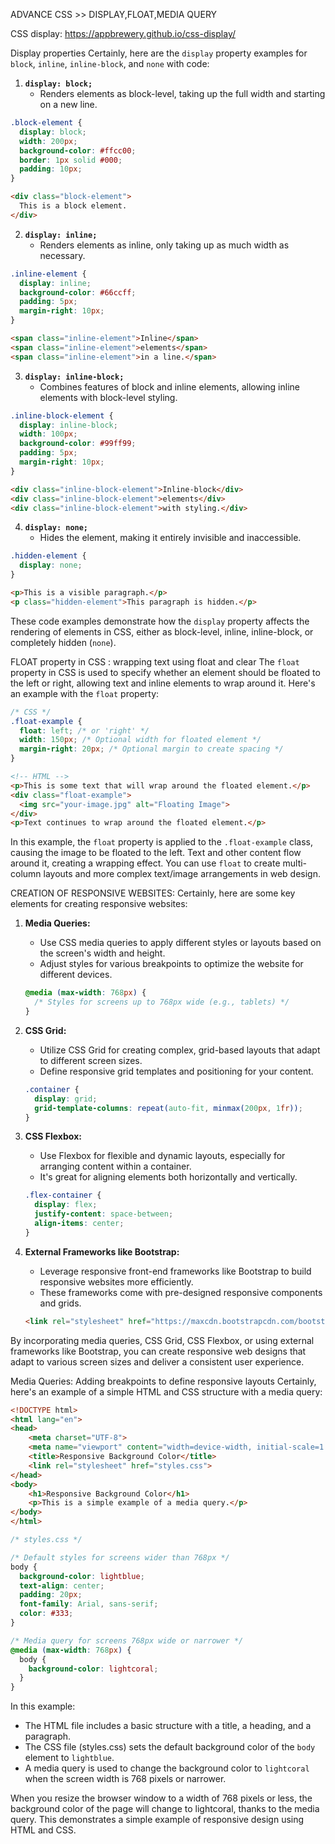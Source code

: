 ADVANCE CSS >> DISPLAY,FLOAT,MEDIA QUERY


CSS display:
https://appbrewery.github.io/css-display/

Display properties
Certainly, here are the `display` property examples for `block`, `inline`, `inline-block`, and `none` with code:

1. **`display: block;`**
   - Renders elements as block-level, taking up the full width and starting on a new line.

```css
.block-element {
  display: block;
  width: 200px;
  background-color: #ffcc00;
  border: 1px solid #000;
  padding: 10px;
}
```

```html
<div class="block-element">
  This is a block element.
</div>
```

2. **`display: inline;`**
   - Renders elements as inline, only taking up as much width as necessary.

```css
.inline-element {
  display: inline;
  background-color: #66ccff;
  padding: 5px;
  margin-right: 10px;
}
```

```html
<span class="inline-element">Inline</span>
<span class="inline-element">elements</span>
<span class="inline-element">in a line.</span>
```

3. **`display: inline-block;`**
   - Combines features of block and inline elements, allowing inline elements with block-level styling.

```css
.inline-block-element {
  display: inline-block;
  width: 100px;
  background-color: #99ff99;
  padding: 5px;
  margin-right: 10px;
}
```

```html
<div class="inline-block-element">Inline-block</div>
<div class="inline-block-element">elements</div>
<div class="inline-block-element">with styling.</div>
```

4. **`display: none;`**
   - Hides the element, making it entirely invisible and inaccessible.

```css
.hidden-element {
  display: none;
}
```

```html
<p>This is a visible paragraph.</p>
<p class="hidden-element">This paragraph is hidden.</p>
```

These code examples demonstrate how the `display` property affects the rendering of elements in CSS, either as block-level, inline, inline-block, or completely hidden (`none`).




FLOAT property in CSS :
    wrapping text using float and clear
The `float` property in CSS is used to specify whether an element should be floated to the left or right, allowing text and inline elements to wrap around it. Here's an example with the `float` property:

```css
/* CSS */
.float-example {
  float: left; /* or 'right' */
  width: 150px; /* Optional width for floated element */
  margin-right: 20px; /* Optional margin to create spacing */
}
```

```html
<!-- HTML -->
<p>This is some text that will wrap around the floated element.</p>
<div class="float-example">
  <img src="your-image.jpg" alt="Floating Image">
</div>
<p>Text continues to wrap around the floated element.</p>
```

In this example, the `float` property is applied to the `.float-example` class, causing the image to be floated to the left. Text and other content flow around it, creating a wrapping effect. You can use `float` to create multi-column layouts and more complex text/image arrangements in web design.




CREATION OF RESPONSIVE WEBSITES:
Certainly, here are some key elements for creating responsive websites:

1. **Media Queries:**
   - Use CSS media queries to apply different styles or layouts based on the screen's width and height.
   - Adjust styles for various breakpoints to optimize the website for different devices.

   ```css
   @media (max-width: 768px) {
     /* Styles for screens up to 768px wide (e.g., tablets) */
   }
   ```

2. **CSS Grid:**
   - Utilize CSS Grid for creating complex, grid-based layouts that adapt to different screen sizes.
   - Define responsive grid templates and positioning for your content.

   ```css
   .container {
     display: grid;
     grid-template-columns: repeat(auto-fit, minmax(200px, 1fr));
   }
   ```

3. **CSS Flexbox:**
   - Use Flexbox for flexible and dynamic layouts, especially for arranging content within a container.
   - It's great for aligning elements both horizontally and vertically.

   ```css
   .flex-container {
     display: flex;
     justify-content: space-between;
     align-items: center;
   }
   ```

4. **External Frameworks like Bootstrap:**
   - Leverage responsive front-end frameworks like Bootstrap to build responsive websites more efficiently.
   - These frameworks come with pre-designed responsive components and grids.

   ```html
   <link rel="stylesheet" href="https://maxcdn.bootstrapcdn.com/bootstrap/4.5.2/css/bootstrap.min.css">
   ```

By incorporating media queries, CSS Grid, CSS Flexbox, or using external frameworks like Bootstrap, you can create responsive web designs that adapt to various screen sizes and deliver a consistent user experience.




Media Queries:
Adding breakpoints to define responsive layouts
Certainly, here's an example of a simple HTML and CSS structure with a media query:

```html
<!DOCTYPE html>
<html lang="en">
<head>
    <meta charset="UTF-8">
    <meta name="viewport" content="width=device-width, initial-scale=1.0">
    <title>Responsive Background Color</title>
    <link rel="stylesheet" href="styles.css">
</head>
<body>
    <h1>Responsive Background Color</h1>
    <p>This is a simple example of a media query.</p>
</body>
</html>
```

```css
/* styles.css */

/* Default styles for screens wider than 768px */
body {
  background-color: lightblue;
  text-align: center;
  padding: 20px;
  font-family: Arial, sans-serif;
  color: #333;
}

/* Media query for screens 768px wide or narrower */
@media (max-width: 768px) {
  body {
    background-color: lightcoral;
  }
}
```

In this example:

- The HTML file includes a basic structure with a title, a heading, and a paragraph.
- The CSS file (styles.css) sets the default background color of the `body` element to `lightblue`.
- A media query is used to change the background color to `lightcoral` when the screen width is 768 pixels or narrower.

When you resize the browser window to a width of 768 pixels or less, the background color of the page will change to lightcoral, thanks to the media query. This demonstrates a simple example of responsive design using HTML and CSS.






